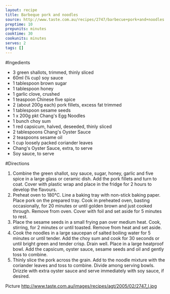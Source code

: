 ```yaml
---
layout: recipe
title: Barbeque pork and noodles
source: http://www.taste.com.au/recipes/2747/barbecue+pork+and+noodles
preptime: 10
prepunits: minutes
cooktime: 30
cookunits: minutes
serves: 2
tags: []
---
```

#Ingedients
* 3 green shallots, trimmed, thinly sliced
* 60ml (&frac14; cup) soy sauce
* 1 tablespoon brown sugar
* 1 tablespoon honey
* 1 garlic clove, crushed
* 1 teaspoon Chinese five spice
* 2 (about 200g each) pork fillets, excess fat trimmed
* 1 tablespoon sesame seeds
* 1 x 200g pkt Chang's Egg Noodles
* 1 bunch choy sum
* 1 red capsicum, halved, deseeded, thinly sliced
* 2 tablespoons Chang's Oyster Sauce
* 2 teaspoons sesame oil
* 1 cup loosely packed coriander leaves
* Chang's Oyster Sauce, extra, to serve
* Soy sauce, to serve

#Directions
1. Combine the green shallot, soy sauce, sugar, honey, garlic and five spice in a large glass or ceramic dish. Add the pork fillets and turn to coat. Cover with plastic wrap and place in the fridge for 2 hours to develop the flavours.
2. Preheat oven to 180&deg;C. Line a baking tray with non-stick baking paper. Place pork on the prepared tray. Cook in preheated oven, basting occasionally, for 20 minutes or until golden brown and just cooked through. Remove from oven. Cover with foil and set aside for 5 minutes to rest.
3. Place the sesame seeds in a small frying pan over medium heat. Cook, stirring, for 2 minutes or until toasted. Remove from heat and set aside.
4. Cook the noodles in a large saucepan of salted boiling water for 5 minutes or until tender. Add the choy sum and cook for 30 seconds or until bright green and tender crisp. Drain well. Place in a large heatproof bowl. Add the capsicum, oyster sauce, sesame seeds and oil and gently toss to combine.
5. Thinly slice the pork across the grain. Add to the noodle mixture with the coriander leaves and toss to combine. Divide among serving bowls. Drizzle with extra oyster sauce and serve immediately with soy sauce, if desired.

Picture
http://www.taste.com.au/images/recipes/agt/2005/02/2747_l.jpg